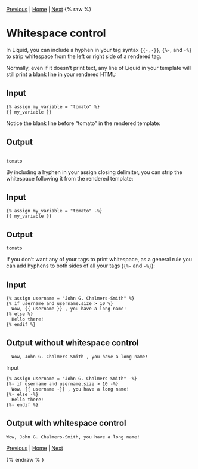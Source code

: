 [Previous](expressions-in-workflows.md) | [Home](README.md) | [Next](control-flow.md)
{% raw %}
# Whitespace control

In Liquid, you can include a hyphen in your tag syntax ```{{-```, ```-}}```, ```{%-```, and ```-%}``` to strip whitespace from the left or right side of a rendered tag.

Normally, even if it doesn’t print text, any line of Liquid in your template will still print a blank line in your rendered HTML:

## Input

```liquid
{% assign my_variable = "tomato" %}
{{ my_variable }}
```

Notice the blank line before “tomato” in the rendered template:

## Output

```

tomato
```

By including a hyphen in your assign closing delimiter, you can strip the whitespace following it from the rendered template:

## Input

```liquid
{% assign my_variable = "tomato" -%}
{{ my_variable }}
```

## Output

```
tomato
```

If you don’t want any of your tags to print whitespace, as a general rule you can add hyphens to both sides of all your tags (```{%-``` and ```-%}```):

## Input

```liquid
{% assign username = "John G. Chalmers-Smith" %}
{% if username and username.size > 10 %}
  Wow, {{ username }} , you have a long name!
{% else %}
  Hello there!
{% endif %}
```

## Output without whitespace control



```  Wow, John G. Chalmers-Smith , you have a long name!```

Input

```liquid
{% assign username = "John G. Chalmers-Smith" -%}
{%- if username and username.size > 10 -%}
  Wow, {{ username -}} , you have a long name!
{%- else -%}
  Hello there!
{%- endif %}
```

## Output with whitespace control

```Wow, John G. Chalmers-Smith, you have a long name!```

[Previous](expressions-in-workflows.md) | [Home](README.md) | [Next](control-flow.md)

{% endraw % }